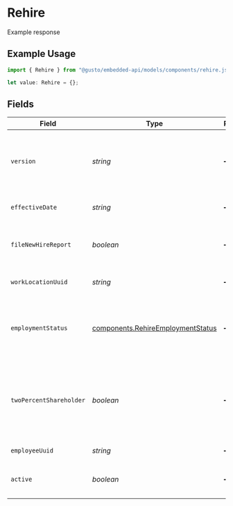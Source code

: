 # Rehire

Example response

## Example Usage

```typescript
import { Rehire } from "@gusto/embedded-api/models/components/rehire.js";

let value: Rehire = {};
```

## Fields

| Field                                                                                                                                                                         | Type                                                                                                                                                                          | Required                                                                                                                                                                      | Description                                                                                                                                                                   |
| ----------------------------------------------------------------------------------------------------------------------------------------------------------------------------- | ----------------------------------------------------------------------------------------------------------------------------------------------------------------------------- | ----------------------------------------------------------------------------------------------------------------------------------------------------------------------------- | ----------------------------------------------------------------------------------------------------------------------------------------------------------------------------- |
| `version`                                                                                                                                                                     | *string*                                                                                                                                                                      | :heavy_minus_sign:                                                                                                                                                            | The current version of the object. See the [versioning guide](https://docs.gusto.com/embedded-payroll/docs/versioning#object-layer) for information on how to use this field. |
| `effectiveDate`                                                                                                                                                               | *string*                                                                                                                                                                      | :heavy_minus_sign:                                                                                                                                                            | The day when the employee returns to work.                                                                                                                                    |
| `fileNewHireReport`                                                                                                                                                           | *boolean*                                                                                                                                                                     | :heavy_minus_sign:                                                                                                                                                            | The boolean flag indicating whether Gusto will file a new hire report for the employee.                                                                                       |
| `workLocationUuid`                                                                                                                                                            | *string*                                                                                                                                                                      | :heavy_minus_sign:                                                                                                                                                            | The uuid of the employee's work location.                                                                                                                                     |
| `employmentStatus`                                                                                                                                                            | [components.RehireEmploymentStatus](../../models/components/rehireemploymentstatus.md)                                                                                        | :heavy_minus_sign:                                                                                                                                                            | The employee's employment status. Supplying an invalid option will set the employment_status to *not_set*.                                                                    |
| `twoPercentShareholder`                                                                                                                                                       | *boolean*                                                                                                                                                                     | :heavy_minus_sign:                                                                                                                                                            | Whether the employee is a two percent shareholder of the company. This field only applies to companies with an S-Corp entity type.                                            |
| `employeeUuid`                                                                                                                                                                | *string*                                                                                                                                                                      | :heavy_minus_sign:                                                                                                                                                            | The UUID of the employee.                                                                                                                                                     |
| `active`                                                                                                                                                                      | *boolean*                                                                                                                                                                     | :heavy_minus_sign:                                                                                                                                                            | Whether the employee's rehire has gone into effect.                                                                                                                           |